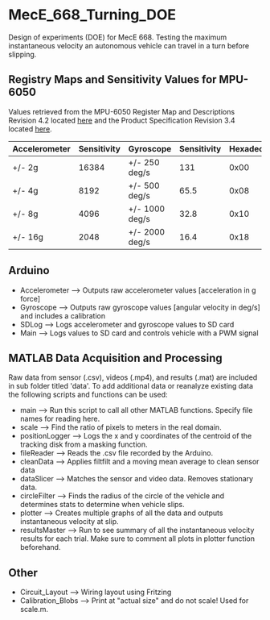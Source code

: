 # MecE_668_Turning_DOE

Design of experiments (DOE) for MecE 668. Testing the maximum instantaneous velocity an autonomous vehicle can travel in a turn before slipping.

## Registry Maps and Sensitivity Values for MPU-6050

Values retrieved from the MPU-6050 Register Map and Descriptions Revision 4.2 located [here](https://www.invensense.com/wp-content/uploads/2015/02/MPU-6000-Register-Map1.pdf) and the Product Specification Revision 3.4 located [here](https://www.invensense.com/wp-content/uploads/2015/02/MPU-6000-Datasheet1.pdf).

| Accelerometer | Sensitivity   | Gyroscope     | Sensitivity   | Hexadecimal   |  Binary       |
| ------------- | ------------- | ------------- | ------------- | ------------- | ------------- |
| +/- 2g	      | 16384	        | +/- 250 deg/s | 131           | 0x00	        | 00000000      |
| +/- 4g	      | 8192 	        | +/- 500 deg/s | 65.5          | 0x08	        | 00001000      |
| +/- 8g        | 4096	        | +/- 1000 deg/s| 32.8          | 0x10	        | 00010000      |
| +/- 16g	      | 2048	        | +/- 2000 deg/s| 16.4          | 0x18	        | 00011000      |

## Arduino

* Accelerometer --> Outputs raw accelerometer values [acceleration in g force]
* Gyroscope --> Outputs raw gyroscope values [angular velocity in deg/s] and includes a calibration
* SDLog --> Logs accelerometer and gyroscope values to SD card
* Main --> Logs values to SD card and controls vehicle with a PWM signal

## MATLAB Data Acquisition and Processing

Raw data from sensor (.csv), videos (.mp4), and results (.mat) are included in sub folder titled 'data'. To add additional data or reanalyze existing data the following scripts and functions can be used:
* main --> Run this script to call all other MATLAB functions. Specify file names for reading here.
* scale --> Find the ratio of pixels to meters in the real domain.
* positionLogger --> Logs the x and y coordinates of the centroid of the tracking disk from a masking function.
* fileReader --> Reads the .csv file recorded by the Arduino.
* cleanData --> Applies filtfilt and a moving mean average to clean sensor data
* dataSlicer --> Matches the sensor and video data. Removes stationary data.
* circleFilter --> Finds the radius of the circle of the vehicle and determines stats to determine when vehicle slips.
* plotter --> Creates multiple graphs of all the data and outputs instantaneous velocity at slip.
* resultsMaster --> Run to see summary of all the instantaneous velocity results for each trial. Make sure to comment all plots in plotter function beforehand.

## Other

* Circuit_Layout --> Wiring layout using Fritzing
* Calibration_Blobs --> Print at "actual size" and do not scale! Used for scale.m.
